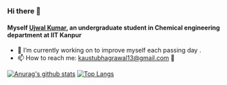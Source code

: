 ### Hi there 👋
#### Myself [Ujwal Kumar](github.com/kaustubh-21), an undergraduate student in Chemical engineering department at IIT Kanpur

- 🔭 I’m currently working on to improve myself each passing day .
- 📫 How to reach me: kaustubhagrawal13@gmail.com :email:
<!---
- 🌱 I’m currently learning & exploring anything which fascinates me .
- 👯 I’m looking to collaborate on ...
- 🤔 I’m looking for help with ...
- 💬 Ask me about ...

- 😄 Pronouns: ...
- ⚡ Fun fact: ...
-->
[![Anurag's github stats](https://github-readme-stats.vercel.app/api?username=kaustubh-21&count_private=true&show_icons=true&theme=tokyonight&include_all_commits=true&)](https://github.com/anuraghazra/github-readme-stats.vercel.app/api?username=kaustubh-21)
[![Top Langs](https://github-readme-stats.vercel.app/api/top-langs/?username=kaustubh-21&theme=radical)](https://github.com/anuraghazra/github-readme-stats.vercel.api/top-langs?username=kaustubh-21)
